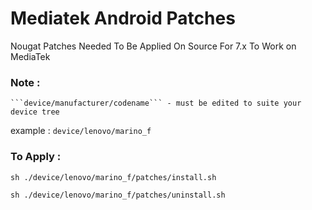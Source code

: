 # Mediatek Android Patches
Nougat Patches Needed To Be Applied On Source For 7.x To Work on MediaTek

### Note : 
	```device/manufacturer/codename``` - must be edited to suite your device tree 
 
example : ```device/lenovo/marino_f``` 


### To Apply :

```sh ./device/lenovo/marino_f/patches/install.sh```

```sh ./device/lenovo/marino_f/patches/uninstall.sh```


